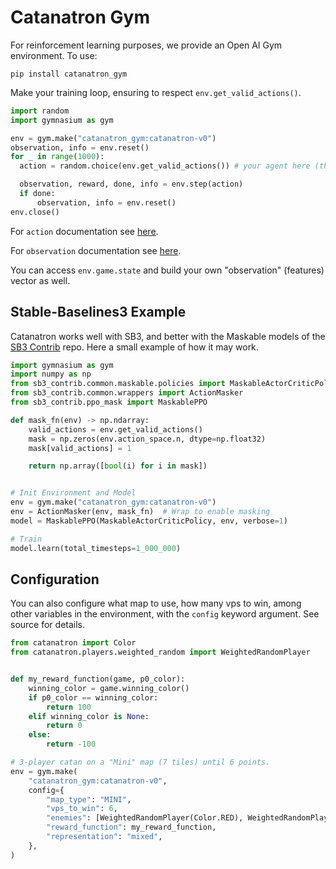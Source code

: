 # Catanatron Gym

For reinforcement learning purposes, we provide an Open AI Gym environment. To use:

```
pip install catanatron_gym
```

Make your training loop, ensuring to respect `env.get_valid_actions()`.

```python
import random
import gymnasium as gym

env = gym.make("catanatron_gym:catanatron-v0")
observation, info = env.reset()
for _ in range(1000):
  action = random.choice(env.get_valid_actions()) # your agent here (this takes random actions)

  observation, reward, done, info = env.step(action)
  if done:
      observation, info = env.reset()
env.close()
```

For `action` documentation see [here](https://catanatron.readthedocs.io/en/latest/catanatron_gym.envs.html#catanatron_gym.envs.catanatron_env.CatanatronEnv.action_space).

For `observation` documentation see [here](https://catanatron.readthedocs.io/en/latest/catanatron_gym.envs.html#catanatron_gym.envs.catanatron_env.CatanatronEnv.observation_space).

You can access `env.game.state` and build your own "observation" (features) vector as well.

## Stable-Baselines3 Example

Catanatron works well with SB3, and better with the Maskable models of the [SB3 Contrib](https://stable-baselines3.readthedocs.io/en/master/guide/sb3_contrib.html) repo. Here a small example of how it may work.

```python
import gymnasium as gym
import numpy as np
from sb3_contrib.common.maskable.policies import MaskableActorCriticPolicy
from sb3_contrib.common.wrappers import ActionMasker
from sb3_contrib.ppo_mask import MaskablePPO

def mask_fn(env) -> np.ndarray:
    valid_actions = env.get_valid_actions()
    mask = np.zeros(env.action_space.n, dtype=np.float32)
    mask[valid_actions] = 1

    return np.array([bool(i) for i in mask])


# Init Environment and Model
env = gym.make("catanatron_gym:catanatron-v0")
env = ActionMasker(env, mask_fn)  # Wrap to enable masking
model = MaskablePPO(MaskableActorCriticPolicy, env, verbose=1)

# Train
model.learn(total_timesteps=1_000_000)
```

## Configuration

You can also configure what map to use, how many vps to win, among other variables in the environment,
with the `config` keyword argument. See source for details.

```python
from catanatron import Color
from catanatron.players.weighted_random import WeightedRandomPlayer


def my_reward_function(game, p0_color):
    winning_color = game.winning_color()
    if p0_color == winning_color:
        return 100
    elif winning_color is None:
        return 0
    else:
        return -100

# 3-player catan on a "Mini" map (7 tiles) until 6 points.
env = gym.make(
    "catanatron_gym:catanatron-v0",
    config={
        "map_type": "MINI",
        "vps_to_win": 6,
        "enemies": [WeightedRandomPlayer(Color.RED), WeightedRandomPlayer(Color.ORANGE)],
        "reward_function": my_reward_function,
        "representation": "mixed",
    },
)
```
